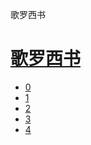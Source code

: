 ﻿




 歌罗西书



[](bible/../)
=============

[歌罗西书](bible/index.md)
=================


* [0](bible/COL00.md)
* [1](bible/COL01.md)
* [2](bible/COL02.md)
* [3](bible/COL03.md)
* [4](bible/COL04.md)

